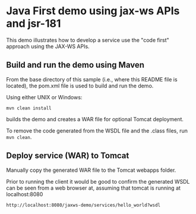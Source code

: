 # Java First demo using jax-ws APIs and jsr-181

This demo illustrates how to develop a service use the "code first"
approach using the JAX-WS APIs.

## Build and run the demo using Maven

From the base directory of this sample (i.e., where this README file is
located), the pom.xml file is used to build and run the demo. 

Using either UNIX or Windows:

	mvn clean install

builds the demo and creates a WAR file for optional Tomcat deployment.

To remove the code generated from the WSDL file and the .class
files, run `mvn clean`.


## Deploy service (WAR) to Tomcat 

Manually copy the generated WAR file to the Tomcat webapps folder.
 
Prior to running the client it would be good to confirm the 
generated WSDL can be seen from a web browser at, assuming that tomcat is running at localhost:8080

	http://localhost:8080/jaxws-demo/services/hello_world?wsdl

